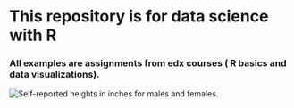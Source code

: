# This repository is for data science with R
### All examples are assignments from edx courses ( R basics and data visualizations). 

![Self-reported heights in inches for males and females.](https://github.com/zahraa-m/R_Data_Science/blob/master/Plots/01.png)
